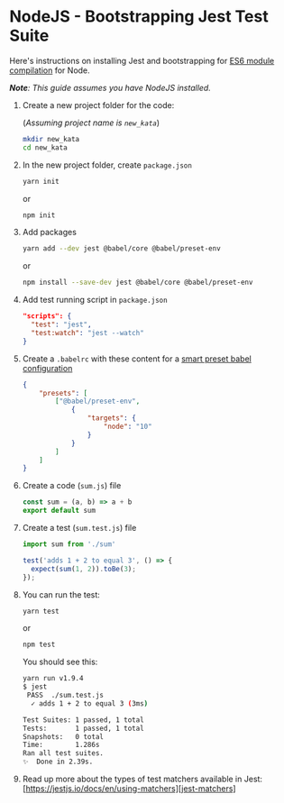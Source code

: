 # NodeJS - Bootstrapping Jest Test Suite

Here's instructions on installing Jest and bootstrapping for [ES6 module compilation][babel] for Node.

*__Note__: This guide assumes you have NodeJS installed.*

1. Create a new project folder for the code:

	(*Assuming project name is `new_kata`*)

	```bash
	mkdir new_kata
	cd new_kata
	```

2. In the new project folder, create `package.json`

	```bash
	yarn init
	```

	or

	```bash
	npm init
	```

3. Add packages

	```bash
	yarn add --dev jest @babel/core @babel/preset-env
	```

	or

	```bash
	npm install --save-dev jest @babel/core @babel/preset-env
	```

4. Add test running script in `package.json`

	```json
	"scripts": {
	  "test": "jest",
	  "test:watch": "jest --watch"
	}
	```

5. Create a `.babelrc` with these content for a [smart preset babel configuration][babel-preset-env]

	```json
	{
		"presets": [
			["@babel/preset-env",
				{
					"targets": {
						"node": "10"
					}
				}
			]
		]
	}
	```

6. Create a code (`sum.js`) file

	```javascript
	const sum = (a, b) => a + b
	export default sum
	```

7. Create a test (`sum.test.js`) file

	```javascript
	import sum from './sum'

	test('adds 1 + 2 to equal 3', () => {
	  expect(sum(1, 2)).toBe(3);
	});
	```

8. You can run the test:

	```bash
	yarn test
	```

	or

	```bash
	npm test
	```

	You should see this:

	```bash
	yarn run v1.9.4
	$ jest
	 PASS  ./sum.test.js
	  ✓ adds 1 + 2 to equal 3 (3ms)

	Test Suites: 1 passed, 1 total
	Tests:       1 passed, 1 total
	Snapshots:   0 total
	Time:        1.286s
	Ran all test suites.
	✨  Done in 2.39s.
	```

9. Read up more about the types of test matchers available in Jest: [https://jestjs.io/docs/en/using-matchers][jest-matchers]

[babel]: https://babeljs.io/docs/en/
[babel-preset-env]: https://babeljs.io/docs/en/babel-preset-env
[jest-matchers]: https://jestjs.io/docs/en/using-matchers
